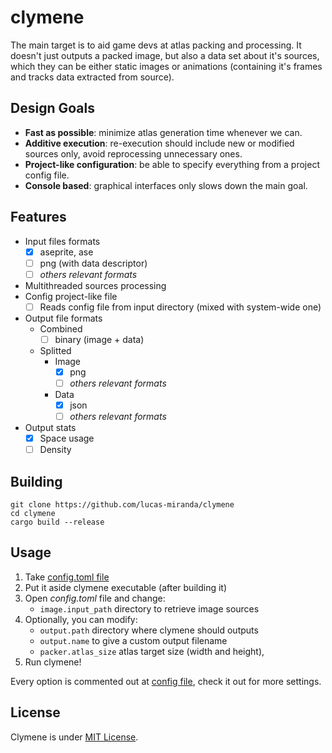 # clymene

The main target is to aid game devs at atlas packing and processing. It doesn't just outputs a packed image, but also a data set about it's sources, which they can be either static images or animations (containing it's frames and tracks data extracted from source).

## Design Goals

* **Fast as possible**: minimize atlas generation time whenever we can.
* **Additive execution**: re-execution should include new or modified sources only, avoid reprocessing unnecessary ones.
* **Project-like configuration**: be able to specify everything from a project config file.
* **Console based**: graphical interfaces only slows down the main goal.

## Features

* Input files formats
    * [X] aseprite, ase
    * [ ] png (with data descriptor)
    * [ ] *others relevant formats*
* Multithreaded sources processing
* Config project-like file
    * [ ] Reads config file from input directory (mixed with system-wide one)
* Output file formats
    * Combined
        * [ ] binary (image + data)
    * Splitted
        * Image
            * [X] png
            * [ ] *others relevant formats*
        * Data
            * [X] json
            * [ ] *others relevant formats*
* Output stats
    * [X] Space usage
    * [ ] Density

## Building

    git clone https://github.com/lucas-miranda/clymene
    cd clymene
    cargo build --release

## Usage

1. Take [config.toml file](/config.toml)
2. Put it aside clymene executable (after building it)
3. Open *config.toml* file and change:
    - `image.input_path` directory to retrieve image sources
4. Optionally, you can modify:
    - `output.path` directory where clymene should outputs
    - `output.name` to give a custom output filename
    - `packer.atlas_size` atlas target size (width and height),
5. Run clymene!

Every option is commented out at [config file](/config.toml), check it out for more settings.

## License

Clymene is under [MIT License](/LICENSE).

